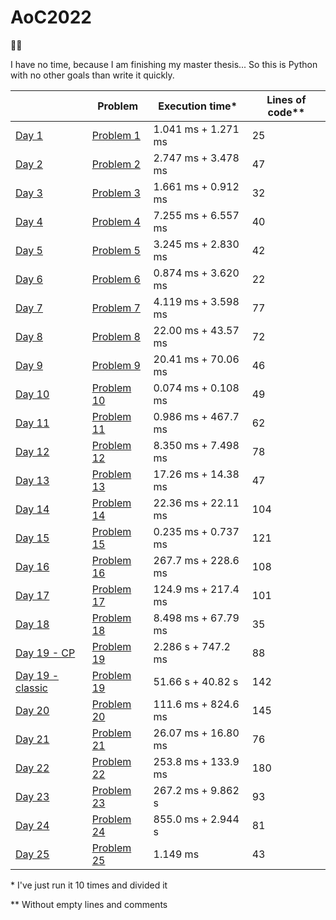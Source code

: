 # AoC2022

🎄🐍

I have no time, because I am finishing my master thesis... So this is Python with no other goals than write it quickly.

|                                  | Problem                                            | Execution time*     | Lines of code** |
|----------------------------------|----------------------------------------------------|---------------------|-----------------|
| [Day 1](01.py)                   | [Problem 1](https://adventofcode.com/2022/day/1)   | 1.041 ms + 1.271 ms | 25              |
| [Day 2](02.py)                   | [Problem 2](https://adventofcode.com/2022/day/2)   | 2.747 ms + 3.478 ms | 47              |
| [Day 3](03.py)                   | [Problem 3](https://adventofcode.com/2022/day/3)   | 1.661 ms + 0.912 ms | 32              |
| [Day 4](04.py)                   | [Problem 4](https://adventofcode.com/2022/day/4)   | 7.255 ms + 6.557 ms | 40              |
| [Day 5](05.py)                   | [Problem 5](https://adventofcode.com/2022/day/5)   | 3.245 ms + 2.830 ms | 42              |
| [Day 6](06.py)                   | [Problem 6](https://adventofcode.com/2022/day/6)   | 0.874 ms + 3.620 ms | 22              |
| [Day 7](07.py)                   | [Problem 7](https://adventofcode.com/2022/day/7)   | 4.119 ms + 3.598 ms | 77              |
| [Day 8](08.py)                   | [Problem 8](https://adventofcode.com/2022/day/8)   | 22.00 ms + 43.57 ms | 72              |
| [Day 9](09.py)                   | [Problem 9](https://adventofcode.com/2022/day/9)   | 20.41 ms + 70.06 ms | 46              |
| [Day 10](10.py)                  | [Problem 10](https://adventofcode.com/2022/day/10) | 0.074 ms + 0.108 ms | 49              |
| [Day 11](11.py)                  | [Problem 11](https://adventofcode.com/2022/day/11) | 0.986 ms + 467.7 ms | 62              |
| [Day 12](12.py)                  | [Problem 12](https://adventofcode.com/2022/day/12) | 8.350 ms + 7.498 ms | 78              |
| [Day 13](13.py)                  | [Problem 13](https://adventofcode.com/2022/day/13) | 17.26 ms + 14.38 ms | 47              |
| [Day 14](14.py)                  | [Problem 14](https://adventofcode.com/2022/day/14) | 22.36 ms + 22.11 ms | 104             |
| [Day 15](15.py)                  | [Problem 15](https://adventofcode.com/2022/day/15) | 0.235 ms + 0.737 ms | 121             |
| [Day 16](16.py)                  | [Problem 16](https://adventofcode.com/2022/day/16) | 267.7 ms + 228.6 ms | 108             |
| [Day 17](17.py)                  | [Problem 17](https://adventofcode.com/2022/day/17) | 124.9 ms + 217.4 ms | 101             |
| [Day 18](18.py)                  | [Problem 18](https://adventofcode.com/2022/day/18) | 8.498 ms + 67.79 ms | 35              |
| [Day 19 - CP](19CP.py)           | [Problem 19](https://adventofcode.com/2022/day/19) | 2.286 s  + 747.2 ms | 88              |
| [Day 19 - classic](19classic.py) | [Problem 19](https://adventofcode.com/2022/day/19) | 51.66 s  + 40.82 s  | 142             |
| [Day 20](20.py)                  | [Problem 20](https://adventofcode.com/2022/day/20) | 111.6 ms + 824.6 ms | 145             |
| [Day 21](21.py)                  | [Problem 21](https://adventofcode.com/2022/day/21) | 26.07 ms + 16.80 ms | 76              |
| [Day 22](22.py)                  | [Problem 22](https://adventofcode.com/2022/day/22) | 253.8 ms + 133.9 ms | 180             |
| [Day 23](23.py)                  | [Problem 23](https://adventofcode.com/2022/day/23) | 267.2 ms + 9.862 s  | 93              |
| [Day 24](24.py)                  | [Problem 24](https://adventofcode.com/2022/day/24) | 855.0 ms + 2.944 s  | 81              |
| [Day 25](25.py)                  | [Problem 25](https://adventofcode.com/2022/day/25) | 1.149 ms            | 43              |

\* I've just run it 10 times and divided it

\*\* Without empty lines and comments
